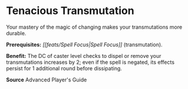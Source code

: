 ﻿---
cssclass: [feats]

---
# Tenacious Transmutation

Your mastery of the magic of changing makes your transmutations more durable.

**Prerequisites:** _[[feats/Spell Focus|Spell Focus]]_ (transmutation).

**Benefit:** The DC of caster level checks to dispel or remove your transmutations increases by 2; even if the spell is negated, its effects persist for 1 additional round before dissipating.

**Source** Advanced Player's Guide